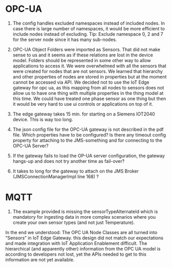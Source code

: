 # OPC-UA

1. The config handles excluded namespaces instead of included nodes. In case there is large number of namespaces, it would be more efficient to include nodes instead of excluding.
Tip: Exclude namespace 0, 2 and 7 for the server node since it has many sub-nodes.

3. OPC-UA Object Folders were imported as Sensors. That did not make sense to us and it seems as if these relations are lost in the device model. Folders should be represented in some other way to allow applications to access it.
We were overwhelmed with all the sensors that were created for nodes that are not sensors. We learned that hierarchy and other properties of nodes are stored in properties but at the moment cannot be accessed via API. We decided not to use the IoT Edge gateway for opc ua, as this mapping from all nodes to sensors does not allow us to have one thing with multiple properties in the thing model at this time. We could have treated one phase sensor as one thing but then it would be very hard to use ui controls or applications on top of it.

4. The edge gateway takes 15 min. for starting on a Siemens IOT2040 device. This is way too long.

5. The json config file for the OPC-UA gateway is not described in the pdf file. Which properties have to be configured? Is there any timeout config property for attaching to the JMS-something and for connecting to the OPC-UA Server?

6. If the gateway fails to load the OP-UA server configuration, the gateway hangs-up and does not try another time as fail-over?

7. It takes to long for the gateway to attach on the JMS Broker (JMSConnectionManagerImpl line 168) ?

# MQTT

1. The example provided is missing the sensorTypeAlternateId which is mandatory for ingesting data in more complex scenarios where you create your own sensor types (and not just Temperature).

In the end we understood: The OPC UA Node Classes are all turned into “Sensors” in IoT Edge Gateway. this design did not match our expectations and made integration with IoT Application Enablement difficult. The hierarchical (and apparently other) information from the OPC UA model is according to developers not lost, yet the APIs needed to get to this information are not yet available.
